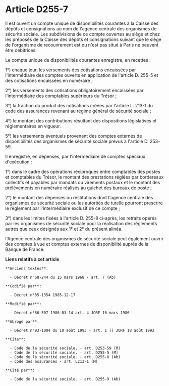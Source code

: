 # Article D255-7

Il est ouvert un compte unique de disponibilités courantes à la Caisse des dépôts et consignations au nom de l'agence
centrale des organismes de sécurité sociale. Les subdivisions de ce compte ouvertes au siège et chez les préposés de la
Caisse des dépôts et consignations suivant que le siège de l'organisme de recouvrement est ou n'est pas situé à Paris ne
peuvent être débitrices. 

Le compte unique de disponibilités courantes enregistre, en recettes : 

1°) chaque jour, les versements des cotisations encaissées par l'intermédiaire des comptes ouverts en application de
l'article D. 255-5 et des cotisations encaissées en numéraire ; 

2°) les versements des cotisations obligatoirement encaissées par l'intermédiaire des comptables supérieurs du Trésor ; 

3°) la fraction du produit des cotisations créées par l'article L. 213-1 du code des assurances revenant au régime général de
sécurité sociale ; 

4°) le montant des contributions résultant des dispositions législatives et réglementaires en vigueur. 

5°) les versements éventuels provenant des comptes externes de disponibilités des organismes de sécurité sociale prévus à
l'article D. 253-59. 

Il enregistre, en dépenses, par l'intermédiaire de comptes spéciaux d'exécution : 

1°) dans le cadre des opérations réciproques entre comptables des postes et comptables du Trésor, le montant des prestations
réglées par bordereaux collectifs et payables par mandats ou virements postaux et le montant des prélèvements en numéraire
réalisés au guichet des bureaux de poste ; 

2°) le montant des dépenses ou restitutions dont l'agence centrale des organismes de sécurité sociale ou les autorités de
tutelle pourront prescrire le règlement par l'intermédiaire exclusif de ce compte ; 

3°) dans les limites fixées à l'article D. 255-8 ci-après, les retraits opérés par les organismes de sécurité sociale pour la
réalisation des règlements autres que ceux désignés aux 1° et 2° du présent alinéa. 

l'Agence centrale des organismes de sécurité sociale   peut également ouvrir des comptes à vue et comptes externes de
disponibilité auprès de la Banque de France.

**Liens relatifs à cet article**

	**Anciens textes**:

	  - Décret n°68-244 du 15 mars 1968 - art. 7 (Ab)

	**Codifié par**:

	  - Décret n°85-1354 1985-12-17

	**Modifié par**:

	  - Décret n°86-507 1986-03-14 art. 4 JORF 16 mars 1986

	**Abrogé par**:

	  - Décret n°93-1004 du 10 août 1993 - art. 1 () JORF 18 août 1993

	**Cite**:

	  - Code de la sécurité sociale. - art. D253-59 (M)
	  - Code de la sécurité sociale. - art. D255-5 (M)
	  - Code de la sécurité sociale. - art. D255-8 (Ab)
	  - Code des assurances - art. L213-1 (M)

	**Cité par**:

	  - Code de la sécurité sociale. - art. D255-9 (Ab)
